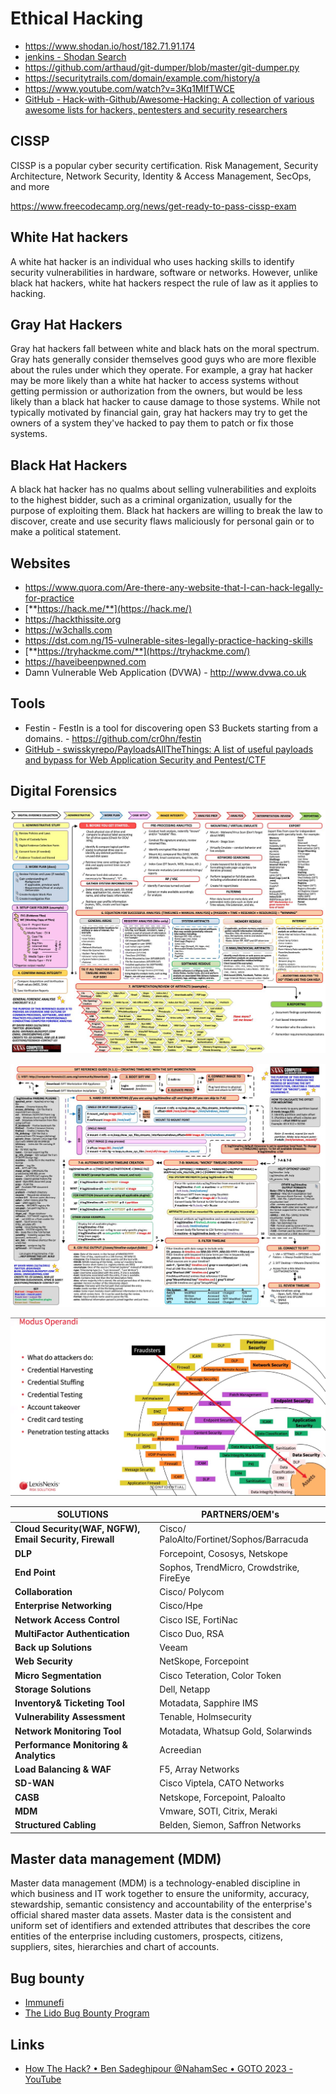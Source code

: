 # Ethical Hacking

- https://www.shodan.io/host/182.71.91.174
- [jenkins - Shodan Search](https://www.shodan.io/search?query=jenkins)
- https://github.com/arthaud/git-dumper/blob/master/git-dumper.py
- https://securitytrails.com/domain/example.com/history/a
- https://www.youtube.com/watch?v=3Kq1MIfTWCE
- [GitHub - Hack-with-Github/Awesome-Hacking: A collection of various awesome lists for hackers, pentesters and security researchers](https://github.com/Hack-with-Github/Awesome-Hacking)

## CISSP

CISSP is a popular cyber security certification. Risk Management, Security Architecture, Network Security, Identity & Access Management, SecOps, and more

https://www.freecodecamp.org/news/get-ready-to-pass-cissp-exam

## White Hat hackers

A white hat hacker is an individual who uses hacking skills to identify security vulnerabilities in hardware, software or networks. However, unlike black hat hackers, white hat hackers respect the rule of law as it applies to hacking.

## Gray Hat Hackers

Gray hat hackers fall between white and black hats on the moral spectrum. Gray hats generally consider themselves good guys who are more flexible about the rules under which they operate. For example, a gray hat hacker may be more likely than a white hat hacker to access systems without getting permission or authorization from the owners, but would be less likely than a black hat hacker to cause damage to those systems. While not typically motivated by financial gain, gray hat hackers may try to get the owners of a system they've hacked to pay them to patch or fix those systems.

## Black Hat Hackers

A black hat hacker has no qualms about selling vulnerabilities and exploits to the highest bidder, such as a criminal organization, usually for the purpose of exploiting them. Black hat hackers are willing to break the law to discover, create and use security flaws maliciously for personal gain or to make a political statement.

## Websites

- https://www.quora.com/Are-there-any-website-that-I-can-hack-legally-for-practice
- [**https://hack.me/**](https://hack.me/)
- https://hackthissite.org
- https://w3challs.com
- https://dst.com.ng/15-vulnerable-sites-legally-practice-hacking-skills
- [**https://tryhackme.com/**](https://tryhackme.com/)
- https://haveibeenpwned.com
- Damn Vulnerable Web Application (DVWA) - http://www.dvwa.co.uk

## Tools

- Festin - FestIn is a tool for discovering open S3 Buckets starting from a domains. - https://github.com/cr0hn/festin
- [GitHub - swisskyrepo/PayloadsAllTheThings: A list of useful payloads and bypass for Web Application Security and Pentest/CTF](https://github.com/swisskyrepo/PayloadsAllTheThings)

## Digital Forensics

![image](../../media/Ethical-Hacking-image1.jpg)

![image](../../media/Ethical-Hacking-image2.jpg)

![image](../../media/Ethical-Hacking-image3.jpg)

| **SOLUTIONS** | **PARTNERS/OEM's** |
|---|---|
| **Cloud Security(WAF, NGFW), Email Security, Firewall** | Cisco/ PaloAlto/Fortinet/Sophos/Barracuda |
| **DLP** | Forcepoint, Cososys, Netskope |
| **End Point** | Sophos, TrendMicro, Crowdstrike, FireEye |
| **Collaboration** | Cisco/ Polycom |
| **Enterprise Networking** | Cisco/Hpe |
| **Network Access Control** | Cisco ISE, FortiNac |
| **MultiFactor Authentication** | Cisco Duo, RSA |
| **Back up Solutions** | Veeam |
| **Web Security** | NetSkope, Forcepoint |
| **Micro Segmentation** | Cisco Teteration, Color Token |
| **Storage Solutions** | Dell, Netapp |
| **Inventory& Ticketing Tool** | Motadata, Sapphire IMS |
| **Vulnerability Assessment** | Tenable, Holmsecurity |
| **Network Monitoring Tool** | Motadata, Whatsup Gold, Solarwinds |
| **Performance Monitoring & Analytics** | Acreedian |
| **Load Balancing & WAF** | F5, Array Networks |
| **SD-WAN** | Cisco Viptela, CATO Networks |
| **CASB** | Netskope, Forcepoint, Paloalto |
| **MDM** | Vmware, SOTI, Citrix, Meraki |
| **Structured Cabling** | Belden, Siemon, Saffron Networks |

## Master data management (MDM)

Master data management (MDM) is a technology-enabled discipline in which business and IT work together to ensure the uniformity, accuracy, stewardship, semantic consistency and accountability of the enterprise's official shared master data assets. Master data is the consistent and uniform set of identifiers and extended attributes that describes the core entities of the enterprise including customers, prospects, citizens, suppliers, sites, hierarchies and chart of accounts.

## Bug bounty

- [Immunefi](https://immunefi.com/)
- [The Lido Bug Bounty Program](https://lido.fi/bug-bounty)

## Links

- [How The Hack? • Ben Sadeghipour @NahamSec • GOTO 2023 - YouTube](https://www.youtube.com/watch?v=3D8AEUmUXag&ab_channel=GOTOConferences)
